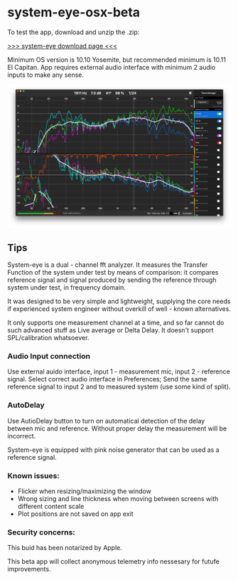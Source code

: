 # system-eye-osx-beta

To test the app, download and unzip the .zip:

[>>> system-eye download page <<<](https://install.appcenter.ms/users/olegnaumenko/apps/system-eye/distribution_groups/external)

Minimum OS version is 10.10 Yosemite, but recommended minimum is 10.11 El Capitan. App requires external audio interface with minimum 2 audio inputs to make any sense.

![system-eye screenshot](https://github.com/olegnaumenko/system-eye-osx-beta/blob/master/syseye-screenshot-small.png)


## Tips

System-eye is a dual - channel fft analyzer. It measures the Transfer Function of the system under test by means of comparison: it compares reference signal and signal produced by sending the reference through system under test, in frequency domain.

It was designed to be very simple and lightweight, supplying the core needs if experienced system engineer without overkill of well - known alternatives. 

It only supports one measurement channel at a time, and so far cannot do such advanced stuff as Live average or Delta Delay. It doesn't support SPL/calibration whatsoever.

### Audio Input connection

Use external auido interface, input 1 - measurement mic, input 2 - reference signal. 
Select correct audio interface in Preferences;
Send the same reference signal to input 2 and to measured system (use some kind of split).

### AutoDelay

Use AutioDelay button to turn on automatical detection of the delay between mic and reference. Without proper delay the measurement will be incorrect.

System-eye is equipped with pink noise generator that can be used as a reference signal.

### Known issues:

- Flicker when resizing/maximizing the window
- Wrong sizing and line thickness when moving between screens with different content scale
- Plot positions are not saved on app exit

### Security concerns:

This buid has been notarized by Apple.

This beta app will collect anonymous telemetry info nessesary for futufe improvements.
